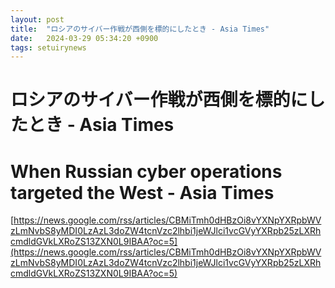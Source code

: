 ```yaml
---
layout: post
title:  "ロシアのサイバー作戦が西側を標的にしたとき - Asia Times"
date:   2024-03-29 05:34:20 +0900
tags: setuirynews 
---
```


# ロシアのサイバー作戦が西側を標的にしたとき - Asia Times



# When Russian cyber operations targeted the West - Asia Times

[https://news.google.com/rss/articles/CBMiTmh0dHBzOi8vYXNpYXRpbWVzLmNvbS8yMDI0LzAzL3doZW4tcnVzc2lhbi1jeWJlci1vcGVyYXRpb25zLXRhcmdldGVkLXRoZS13ZXN0L9IBAA?oc=5](https://news.google.com/rss/articles/CBMiTmh0dHBzOi8vYXNpYXRpbWVzLmNvbS8yMDI0LzAzL3doZW4tcnVzc2lhbi1jeWJlci1vcGVyYXRpb25zLXRhcmdldGVkLXRoZS13ZXN0L9IBAA?oc=5)

